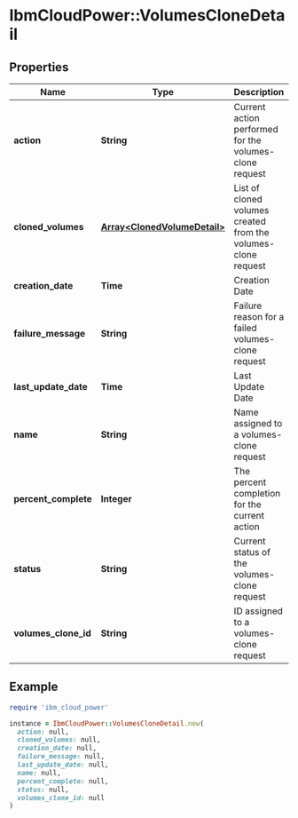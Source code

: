 # IbmCloudPower::VolumesCloneDetail

## Properties

| Name | Type | Description | Notes |
| ---- | ---- | ----------- | ----- |
| **action** | **String** | Current action performed for the volumes-clone request | [optional] |
| **cloned_volumes** | [**Array&lt;ClonedVolumeDetail&gt;**](ClonedVolumeDetail.md) | List of cloned volumes created from the volumes-clone request | [optional] |
| **creation_date** | **Time** | Creation Date | [optional] |
| **failure_message** | **String** | Failure reason for a failed volumes-clone request | [optional] |
| **last_update_date** | **Time** | Last Update Date | [optional] |
| **name** | **String** | Name assigned to a volumes-clone request | [optional] |
| **percent_complete** | **Integer** | The percent completion for the current action |  |
| **status** | **String** | Current status of the volumes-clone request | [optional] |
| **volumes_clone_id** | **String** | ID assigned to a volumes-clone request | [optional] |

## Example

```ruby
require 'ibm_cloud_power'

instance = IbmCloudPower::VolumesCloneDetail.new(
  action: null,
  cloned_volumes: null,
  creation_date: null,
  failure_message: null,
  last_update_date: null,
  name: null,
  percent_complete: null,
  status: null,
  volumes_clone_id: null
)
```

